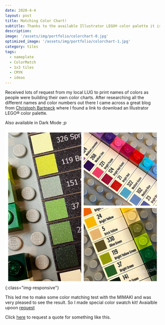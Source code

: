 ```yaml
---
date: 2020-4-4
layout: post
title: Matching Color Chart!
subtitle: Thanks to the available Illustrator LEGO® color palette it is now possible for millionprints to match any of those colors. 
description: 
image: '/assets/img/portfolio/colorchart-0.jpg'
optimized_image: '/assets/img/portfolio/colorchart-1.jpg'
category: tiles
tags:
  - nameplate
  - ColorMatch
  - 1x3 tiles
  - CMYK
  - ideas
---
```


Received lots of request from my local LUG to print names of colors as people were building their own color charts. After researching all the different names and color numbers out there I came across a great blog from [Christoph Bartneck](https://www.bartneck.de/2016/09/09/the-curious-case-of-lego-colors/) where I found a link to download an Illustrator LEGO® color palette. 

Also available in Dark Mode ;p

![other view](/assets/img/portfolio/colorchart-2.jpg){:class="img-responsive"}

This led me to make some color matching test with the MIMAKI and was very pleased to see the result. So I made special color swatch kit! Avaialble upoon [request](https://millionprints.com/contact/)  






Click [here](https://millionprints.com/contact/) to request a quote for something like this.